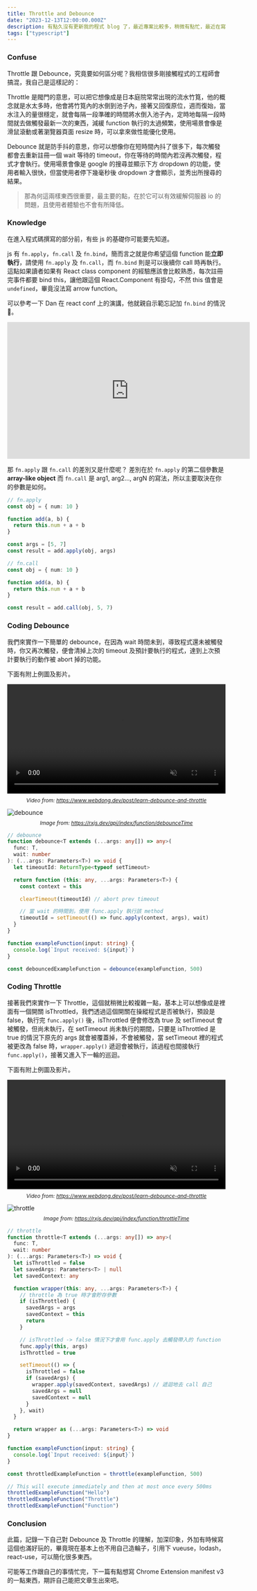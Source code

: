 ```yaml
---
title: Throttle and Debounce
date: "2023-12-13T12:00:00.000Z"
description: 有點久沒有更新我的程式 blog 了，最近專案比較多，稍微有點忙，最近在寫 Chrome Extension 公司的套件，也踩到了一些坑，前端真的越來越廣，meta 最近也推出滿不錯的 css-in-js 的工具 stylex，也可以觀察及研究一下看是不是能取代 tailwind，那今天其實想寫些比較簡單的概念，同時也是前端工程師幾乎都會使用到來優化程式進程的方案，算是加深印象？🧐
tags: ["typescript"]
---
```


### Confuse

Throttle 跟 Debounce，究竟要如何區分呢？我相信很多剛接觸程式的工程師會搞混，我自己是這樣記的：

Throttle 是閥門的意思，可以把它想像成是日本庭院常常出現的流水竹筧，他的概念就是水太多時，他會將竹筧內的水倒到池子內，接著又回復原位，週而復始，當水注入的量很穩定，就會每隔一段準確的時間將水倒入池子內，定時地每隔一段時間就去做觸發最新一次的東西，減緩 function 執行的太過頻繁，使用場景會像是滑鼠滾動或著瀏覽器頁面 resize 時，可以拿來做性能優化使用。

Debounce 就是防手抖的意思，你可以想像你在短時間內抖了很多下，每次觸發都會去重新註冊一個 wait 等待的 timeout，你在等待的時間內若沒再次觸發，程式才會執行。使用場景會像是 google 的搜尋並顯示下方 dropdown 的功能，使用者輸入很快，但當使用者停下幾毫秒後 dropdown 才會顯示，並秀出所搜尋的結果。

> 那為何這兩樣東西很重要，最主要的點，在於它可以有效緩解伺服器 io 的問題，且使用者體驗也不會有所降低。

### Knowledge

在進入程式碼撰寫的部分前，有些 js 的基礎你可能要先知道。

js 有 `fn.apply`，`fn.call` 及 `fn.bind`，簡而言之就是你希望這個 function 能**立即執行**，請使用 `fn.apply` 及 `fn.call`，而 `fn.bind` 則是可以後續你 call 時再執行。這點如果讀者如果有 React class component 的經驗應該會比較熟悉，每次註冊完事件都要 bind this，讓他跟這個 React.Component 有掛勾，不然 this 值會是 `undefined`，畢竟沒法寫 arrow function。

可以參考一下 Dan 在 react conf 上的演講，他就親自示範忘記加 `fn.bind` 的情況 🤣。

<iframe width="560" height="315" src="https://www.youtube.com/embed/dpw9EHDh2bM?si=-o_coBZt5kmdot_k&amp;start=1186" title="YouTube video player" frameborder="0" allow="accelerometer; autoplay; clipboard-write; encrypted-media; gyroscope; picture-in-picture; web-share" allowfullscreen></iframe>

<br>

那 `fn.apply` 跟 `fn.call` 的差別又是什麼呢？ 差別在於 `fn.apply` 的第二個參數是 **array-like object** 而 `fn.call` 是 arg1, arg2…, argN 的寫法，所以主要取決在你的參數是如何。

```ts
// fn.apply
const obj = { num: 10 }

function add(a, b) {
  return this.num + a + b
}

const args = [5, 7]
const result = add.apply(obj, args)
```

```ts
// fn.call
const obj = { num: 10 }

function add(a, b) {
  return this.num + a + b
}

const result = add.call(obj, 5, 7)
```

### Coding Debounce

我們來實作一下簡單的 debounce，在因為 wait 時間未到，導致程式還未被觸發時，你又再次觸發，便會清掉上次的 timeout 及預計要執行的程式，達到上次預計要執行的動作被 abort 掉的功能。

下面有附上例圖及影片。

<video style='width: 100%;' autoplay loop muted playsinline>
  <source src='../../../src/assets/debounce.webm' type='video/webm' />
  <source src='../../../src/assets/debounce.mp4' type='video/mp4' />
</video>

<p style='text-align: center; margin-top: 8px; font-style: italic; font-size: 12px;'><span>Video from: </span><a href='https://www.webdong.dev/post/learn-debounce-and-throttle'>https://www.webdong.dev/post/learn-debounce-and-throttle</a></p>

<img src='../../../src/assets/debounce.png' alt='debounce'>

<p style='text-align: center; margin-top: 8px; font-style: italic; font-size: 12px;'><span>Image from: </span><a href='https://rxjs.dev/api/index/function/debounceTime'>https://rxjs.dev/api/index/function/debounceTime</a></p>

```ts
// debounce
function debounce<T extends (...args: any[]) => any>(
  func: T,
  wait: number
): (...args: Parameters<T>) => void {
  let timeoutId: ReturnType<typeof setTimeout>

  return function (this: any, ...args: Parameters<T>) {
    const context = this

    clearTimeout(timeoutId) // abort prev timeout

    // 當 wait 的時間到，使用 func.apply 執行該 method
    timeoutId = setTimeout(() => func.apply(context, args), wait)
  }
}

function exampleFunction(input: string) {
  console.log(`Input received: ${input}`)
}

const debouncedExampleFunction = debounce(exampleFunction, 500)
```

### Coding Throttle

接著我們來實作一下 Throttle，這個就稍微比較複雜一點，基本上可以想像成是裡面有一個開關 isThrottled，我們透過這個開關在操縱程式是否被執行，預設是 false，執行完 `func.apply()` 後，isThrottled 便會修改為 true 及 setTimeout 會被觸發，但尚未執行，在 setTimeout 尚未執行的期間，只要是 isThrottled 是 true 的情況下原先的 args 就會被覆蓋掉，不會被觸發，當 setTimeout 裡的程式被更改為 false 時，`wrapper.apply()` 遞迴會被執行，該過程也間接執行 `func.apply()`，接著又進入下一輪的巡迴。

下面有附上例圖及影片。

<video style='width: 100%;' autoplay loop muted playsinline>
  <source src='../../../src/assets/throttle.webm' type='video/webm' />
  <source src='../../../src/assets/throttle.mp4' type='video/mp4' />
</video>

<p style='text-align: center; margin-top: 8px; font-style: italic; font-size: 12px;'><span>Video from: </span><a href='https://www.webdong.dev/post/learn-debounce-and-throttle'>https://www.webdong.dev/post/learn-debounce-and-throttle</a></p>

<img src='../../../src/assets/throttle.png' alt='throttle'>

<p style='text-align: center; margin-top: 8px; font-style: italic; font-size: 12px;'><span>Image from: </span><a href='https://rxjs.dev/api/index/function/throttleTime'>https://rxjs.dev/api/index/function/throttleTime</a></p>

```ts
// throttle
function throttle<T extends (...args: any[]) => any>(
  func: T,
  wait: number
): (...args: Parameters<T>) => void {
  let isThrottled = false
  let savedArgs: Parameters<T> | null
  let savedContext: any

  function wrapper(this: any, ...args: Parameters<T>) {
    // throttle 為 true 時才會貯存參數
    if (isThrottled) {
      savedArgs = args
      savedContext = this
      return
    }

    // isThrottled -> false 情況下才會用 func.apply 去觸發帶入的 function
    func.apply(this, args)
    isThrottled = true

    setTimeout(() => {
      isThrottled = false
      if (savedArgs) {
        wrapper.apply(savedContext, savedArgs) // 遞迴地去 call 自己
        savedArgs = null
        savedContext = null
      }
    }, wait)
  }

  return wrapper as (...args: Parameters<T>) => void
}

function exampleFunction(input: string) {
  console.log(`Input received: ${input}`)
}

const throttledExampleFunction = throttle(exampleFunction, 500)

// This will execute immediately and then at most once every 500ms
throttledExampleFunction("Hello")
throttledExampleFunction("Throttle")
throttledExampleFunction("Function")
```

### Conclusion

此篇，記錄一下自己對 Debounce 及 Throttle 的理解，加深印象，外加有時候寫這個也滿好玩的，畢竟現在基本上也不用自己造輪子，引用下 vueuse，lodash，react-use，可以簡化很多東西。

可能等工作跟自己的事情忙完，下一篇有點想寫 Chrome Extension manifest v3 的一點東西，期許自己能把文章生出來吧。
